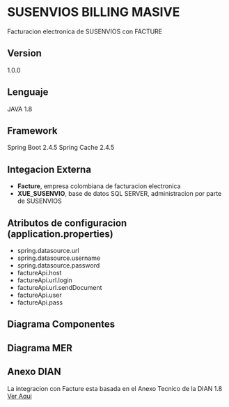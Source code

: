 # SUSENVIOS BILLING MASIVE

Facturacion electronica de SUSENVIOS con FACTURE

## Version

1.0.0

## Lenguaje

JAVA 1.8

## Framework

Spring Boot 2.4.5
Spring Cache 2.4.5

## Integacion Externa

- **Facture**, empresa colombiana de facturacion electronica
- **XUE_SUSENVIO**, base de datos SQL SERVER, administracion por parte de SUSENVIOS

## Atributos de configuracion (application.properties)

- spring.datasource.url
- spring.datasource.username
- spring.datasource.password
- factureApi.host
- factureApi.url.login
- factureApi.url.sendDocument
- factureApi.user
- factureApi.pass

## Diagrama Componentes

## Diagrama MER

## Anexo DIAN

La integracion con Facture esta basada en el Anexo Tecnico de la DIAN 1.8 [Ver Aqui](https://www.dian.gov.co/impuestos/factura-electronica/Documents/Anexo-Tecnico-Resolucion-000012-09022021.pdf)